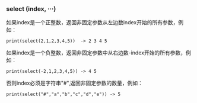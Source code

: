 ### select (index, ···)

如果index是一个正整数，返回非固定参数从左边数index开始的所有参数，例如：

`print(select(2,1,2,3,4,5))  -> 2 3 4 5`

如果index是一个负整数，返回非固定参数中从右边数-index开始的所有参数，例如：

`print(select(-2,1,2,3,4,5)) -> 4 5`

否则index必须是字符串"#",返回非固定参数的数量，例如：

`print(select("#","a","b","c","d","e")) -> 5`

